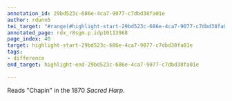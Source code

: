 ```yaml
---
annotation_id: 29bd523c-686e-4ca7-9077-c7dbd38fa01e
author: rdunn5
tei_target: "#range(#highlight-start-29bd523c-686e-4ca7-9077-c7dbd38fa01e, #highlight-end-29bd523c-686e-4ca7-9077-c7dbd38fa01e)"
annotated_page: rdx_r8sgm.p.idp10113968
page_index: 40
target: highlight-start-29bd523c-686e-4ca7-9077-c7dbd38fa01e
tags:
- difference
end_target: highlight-end-29bd523c-686e-4ca7-9077-c7dbd38fa01e

---
```

Reads "Chapin" in the 1870 *Sacred Harp*.